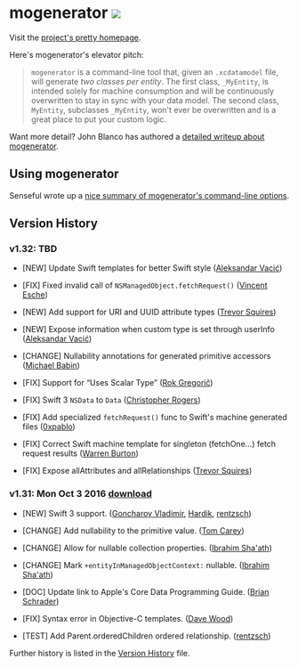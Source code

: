 # mogenerator <a href="https://travis-ci.org/rentzsch/mogenerator"><img src="https://travis-ci.org/rentzsch/mogenerator.svg?branch=master"></a>

Visit the [project's pretty homepage](http://rentzsch.github.com/mogenerator).

Here's mogenerator's elevator pitch:

> `mogenerator` is a command-line tool that, given an `.xcdatamodel` file, will generate *two classes per entity*. The first class, `_MyEntity`, is intended solely for machine consumption and will be continuously overwritten to stay in sync with your data model. The second class, `MyEntity`, subclasses `_MyEntity`, won't ever be overwritten and is a great place to put your custom logic.

Want more detail? John Blanco has authored a [detailed writeup about mogenerator](http://raptureinvenice.com/getting-started-with-mogenerator/).

## Using mogenerator

Senseful wrote up a [nice summary of mogenerator's command-line options](http://stackoverflow.com/questions/3589247/how-do-the-mogenerator-parameters-work-which-can-i-send-via-xcode).

## Version History

### v1.32: TBD

* [NEW] Update Swift templates for better Swift style ([Aleksandar Vacić](https://github.com/rentzsch/mogenerator/pull/368))

* [FIX] Fixed invalid call of `NSManagedObject.fetchRequest()` ([Vincent Esche](https://github.com/rentzsch/mogenerator/pull/372))

* [NEW] Add support for URI and UUID attribute types ([Trevor Squires](https://github.com/rentzsch/mogenerator/pull/370))

* [NEW] Expose information when custom type is set through userInfo ([Aleksandar Vacić](https://github.com/rentzsch/mogenerator/pull/369))

* [CHANGE] Nullability annotations for generated primitive accessors ([Michael Babin](https://github.com/rentzsch/mogenerator/pull/363))

* [FIX] Support for “Uses Scalar Type” ([Rok Gregorič](https://github.com/rentzsch/mogenerator/pull/352))

* [FIX] Swift 3 `NSData` to `Data` ([Christopher Rogers](https://github.com/rentzsch/mogenerator/pull/350))

* [FIX] Add specialized `fetchRequest()` func to Swift's machine generated files ([0xpablo](https://github.com/rentzsch/mogenerator/pull/358))

* [FIX] Correct Swift machine template for singleton (fetchOne…) fetch request results ([Warren Burton](https://github.com/rentzsch/mogenerator/pull/359))

* [FIX] Expose allAttributes and allRelationships ([Trevor Squires](https://github.com/rentzsch/mogenerator/pull/360))

### v1.31: Mon Oct 3 2016 [download](https://github.com/rentzsch/mogenerator/releases/download/1.31/mogenerator-1.31.dmg)

* [NEW] Swift 3 support. ([Goncharov Vladimir](https://github.com/rentzsch/mogenerator/pull/347), [Hardik](https://github.com/rentzsch/mogenerator/pull/349), [rentzsch](https://github.com/rentzsch/mogenerator/commit/a65f6421baf39dc1458f22836907cfc55fc8ceb1))

* [CHANGE] Add nullability to the primitive value. ([Tom Carey](https://github.com/rentzsch/mogenerator/pull/343))

* [CHANGE] Allow for nullable collection properties. ([Ibrahim Sha'ath](https://github.com/rentzsch/mogenerator/pull/338))

* [CHANGE] Mark `+entityInManagedObjectContext:` nullable. ([Ibrahim Sha'ath](https://github.com/rentzsch/mogenerator/pull/337))

* [DOC] Update link to Apple's Core Data Programming Guide. ([Brian Schrader](https://github.com/rentzsch/mogenerator/pull/341))

* [FIX] Syntax error in Objective-C templates. ([Dave Wood](https://github.com/rentzsch/mogenerator/pull/345))

* [TEST] Add Parent.orderedChildren ordered relationship. ([rentzsch](https://github.com/rentzsch/mogenerator/commit/b5c68ff538ed8a77e43524d846a5ac89793662ca))


Further history is listed in the [Version History](Version-History.md) file.